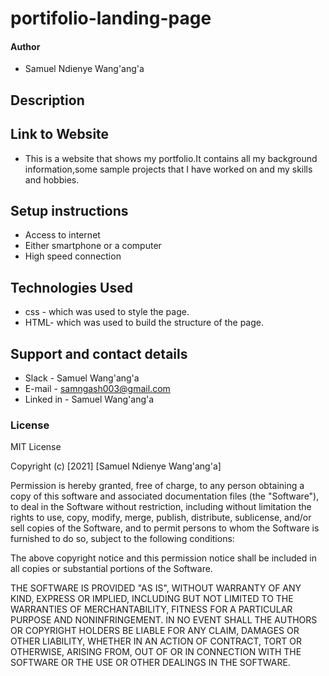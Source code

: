 # portifolio-landing-page

#### Author
* Samuel Ndienye Wang'ang'a
## Description
## Link to Website
* This is a website that shows my portfolio.It contains all my background information,some sample projects that I have worked on and my skills and hobbies.
## Setup instructions
* Access to internet
* Either smartphone or a computer
* High speed connection
## Technologies Used
* css - which was used to style the page.
* HTML- which was used to build the structure of the page.
## Support and contact details
* Slack - Samuel Wang'ang'a
* E-mail - samngash003@gmail.com
* Linked in - Samuel Wang'ang'a
 ### License
MIT License

Copyright (c) [2021] [Samuel Ndienye Wang'ang'a]

Permission is hereby granted, free of charge, to any person obtaining a copy
of this software and associated documentation files (the "Software"), to deal
in the Software without restriction, including without limitation the rights
to use, copy, modify, merge, publish, distribute, sublicense, and/or sell
copies of the Software, and to permit persons to whom the Software is
furnished to do so, subject to the following conditions:

The above copyright notice and this permission notice shall be included in all
copies or substantial portions of the Software.

THE SOFTWARE IS PROVIDED "AS IS", WITHOUT WARRANTY OF ANY KIND, EXPRESS OR
IMPLIED, INCLUDING BUT NOT LIMITED TO THE WARRANTIES OF MERCHANTABILITY,
FITNESS FOR A PARTICULAR PURPOSE AND NONINFRINGEMENT. IN NO EVENT SHALL THE
AUTHORS OR COPYRIGHT HOLDERS BE LIABLE FOR ANY CLAIM, DAMAGES OR OTHER
LIABILITY, WHETHER IN AN ACTION OF CONTRACT, TORT OR OTHERWISE, ARISING FROM,
OUT OF OR IN CONNECTION WITH THE SOFTWARE OR THE USE OR OTHER DEALINGS IN THE
SOFTWARE.